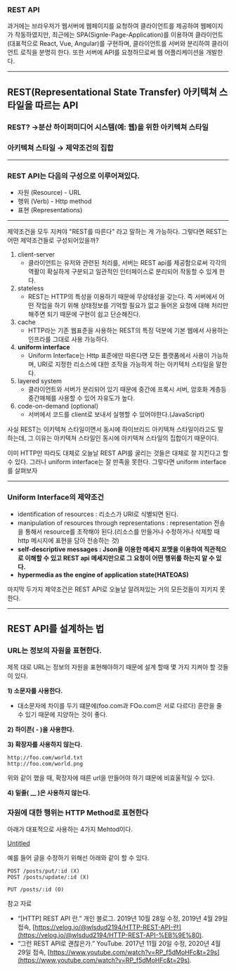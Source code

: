 ### REST API

과거에는 브라우저가 웹서버에 웹페이지를 요청하여 클라이언트를 제공하여 웹페이지가 작동하였지만, 최근에는 SPA(Signle-Page-Application)를 이용하여 클라이언트(대표적으로 React, Vue, Angular)를 구현하며, 클라이언트를 서버와 분리하여 클라이언트 로직을 분명히 한다. 또한 서버에 API를 요청하므로써 웹 어플리케이션을 개발한다.

---

## REST(Representational State Transfer) 아키텍쳐 스타일을 따르는 API

### REST? →분산 하이퍼미디어 시스템(예: 웹)을 위한 아키텍쳐 스타일

### 아키텍쳐 스타일 → 제약조건의 집합

---

### REST API는 다음의 구성으로 이루어져있다.

- 자원 (Resource) - URL
- 행위 (Verb) - Http method
- 표현 (Representations)

---

제약조건을 모두 지켜야 "REST를 따른다" 라고 말하는 게 가능하다. 그렇다면 REST는 어떤 제약조건들로 구성되어있을까?

1. client-server
    - 클라이언트는 유저와 관련된 처리를, 서버는 REST api를 제공함으로써 각각의 역활이 확실하게 구분되고 일관적인 인터페이스로 분리되어 작동할 수 있게 한다.
2. stateless
    - REST는 HTTP의 특성을 이용하기 때문에 무상태성을 갖는다. 즉 서버에서 어떤 작업을 하기 위해 상태정보를 기억할 필요가 없고 들어온 요청에 대해 처리만 해주면 되기 때문에 구현이 쉽고 단순해진다.
3. cache
    - HTTP라는 기존 웹표준을 사용하는 REST의 특징 덕분에 기본 웹에서 사용하는 인프라를 그대로 사용 가능하다.
4. **uniform interface**
    - Uniform Interface는 Http 표준에만 따른다면 모든 플랫폼에서 사용이 가능하며, URI로 지정한 리소스에 대한 조작을 가능하게 하는 아키텍처 스타일을 말한다.
5. layered system
    - 클라이언트와 서버가 분리되어 있기 때문에 중간에 프록시 서버, 암호화 계층등 중간매체를 사용할 수 있어 자유도가 높다.
6. code-on-demand (optional)
    - 서버에서 코드를 client로 보내서 실행할 수 있어야한다.(JavaScript)

사실 REST는 이키텍쳐 스타일이면서 동시에 하이브리드 아키텍쳐 스타일이라고도 말하는데, 그 이유는 아키텍쳐 스타일인 동시에 아키텍쳐 스타일의 집합이기 때문이다. 

이미 HTTP만 따라도 대체로 오늘날 REST API를 굴리는 것들은 대체로 잘 지킨다고 할 수 있다. 그러나 uniform interface는 잘 만족을 못한다. 그렇다면 uniform interface를 살펴보자

---

### Uniform Interface의 제약조건

- identification of resources : 리소스가 URI로 식별되면 된다.
- manipulation of resources through representations : representation 전송을 통해서 resource를 조작해야 된다.(리소스를 만들거나 수정하거나 삭제할 때 http 메시지에 표현을 담아 전송하는 것)
- **self-descriptive messages : Json을 이용한 메세지 포멧을 이용하여 직관적으로 이해할 수 있고 REST api 메세지만으로 그 요청이 어떤 행위를 하는지 알 수 있다.**
- **hypermedia as the engine of application state(HATEOAS)**

마지막 두가지 제약조건은 REST API로 오늘날 알려져있는 거의 모든것들이 지키지 못한다.  

---

## REST API를 설계하는 법

### URL는 정보의 자원을 표현한다.

제목 대로 URL는 정보의 자원을 표현해야하기 때문에 설계 할때 몇 가지 지켜야 할 것들이 있다.

**1) 소문자를 사용한다.**

- 대소문자에 차이를 두기 떄문에(foo.com과 FOo.com은 서로 다르다) 혼란을 줄 수 있기 때문에 지양하는 것이 좋다.

**2) 하이픈( - )을 사용한다.**

**3) 확장자를 사용하지 않는다.**

```
http://foo.com/world.txt
http://foo.com/world.png
```

위와 같이 했을 때, 확장자에 때른 url을 만들어야 하기 떄문에 비효울적일 수 있다.

**4) 밑줄( __ )은 사용하지 않는다.**

### 자원에 대한 행위는 HTTP Method로 표현한다

아래가 대표적으로 사용하는 4가지 Mehtod이다.

[Untitled](https://www.notion.so/10ed25e0124e4d4b81e4cbd8a5538ac8)

예를 들어 글을 수정하기 위해선 아래와 같이 할 수 있다.

```
POST /posts/put/:id (X)
POST /posts/update/:id (X)

PUT /posts/:id (O)
```

참고 자료

- “[HTTP] REST API 란.” 개인 블로그. 2019년 10월 28일 수정, 2019년 4월 29일 접속, [https://velog.io/@wlsdud2194/HTTP-REST-API-란](https://velog.io/@wlsdud2194/HTTP-REST-API-%EB%9E%80).
- “그런 REST API로 괜찮은가.” YouTube. 2017년 11월 20일 수정, 2020년 4월 29일 접속, [https://www.youtube.com/watch?v=RP_f5dMoHFc&t=29s](https://www.youtube.com/watch?v=RP_f5dMoHFc&t=29s).
